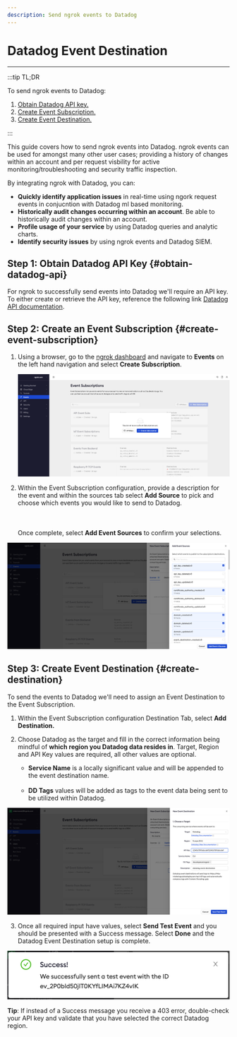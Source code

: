 ```yaml
---
description: Send ngrok events to Datadog
---
```


# Datadog Event Destination
------------

:::tip TL;DR

To send ngrok events to Datadog:
1. [Obtain Datadog API key.](#obtain-datadog-api)
1. [Create Event Subscription.](#create-event-subscription)
1. [Create Event Destination.](#create-destination)


:::


This guide covers how to send ngrok events into Datadog.
ngrok events can be used for amongst many other user cases; providing a history of changes within an account and per request visbility for active monitoring/troubleshooting and security traffic inspection.

By integrating ngrok with Datadog, you can:

- **Quickly identify application issues** in real-time using ngork request events in conjucntion with Datadog ml based monitoring.
- **Historically audit changes occurring within an account**.  Be able to historically audit changes within an account.
- **Profile usage of your service** by using Datadog queries and analytic charts.
- **Identify security issues** by using ngrok events and Datadog SIEM.


## **Step 1**: Obtain Datadog API Key {#obtain-datadog-api}

For ngrok to successfully send events into Datadog we'll require an API key. To either create or retrieve the API key, reference the following link [Datadog API documentation](https://docs.datadoghq.com/account_management/api-app-keys/#add-an-api-key-or-client-token). 


## **Step 2**: Create an Event Subscription {#create-event-subscription}

1. Using a browser, go to the [ngrok dashboard](https://dashboard.ngrok.com) and navigate to <strong>Events</strong> on the left hand navigation and select <strong>Create Subscription</strong>.
    
    ![ngrok event subscription](img/event_sub.png)


2. Within the Event Subscription configuration, provide a description for the event and within the sources tab select <strong>Add Source</strong> to pick and choose which events you would like to send to Datadog.<br></br><br></br>
Once complete, select <strong>Add Event Sources</strong> to confirm your selections.

![ngrok event sources](img/event_sources.png)

## **Step 3**: Create Event Destination {#create-destination}

To send the events to Datadog we'll need to assign an Event Destination to the Event Subscription.

1. Within the Event Subscription configuration Destination Tab, select <strong>Add Destination.</strong>

1. Choose Datadog as the target and fill in the correct information being mindful of <strong>which region you Datadog data resides in</strong>.  Target, Region and API Key values are required, all other values are optional.

    - <strong>Service Name</strong> is a locally significant value and will be appended to the event destination name.<br></br>
    - <strong>DD Tags</strong> values will be added as tags to the event data being sent to be utilized within Datadog.

![ngrok event destination](img/event_destination.png)

3. Once all required input have values, select <strong>Send Test Event</strong> and you should be presented with a Success message.  Select <strong>Done</strong> and the Datadog Event Destination setup is complete.

![ngrok event destination success](img/success.png)

**Tip**: If instead of a Success message you receive a 403 error, double-check your API key and validate that you have selected the correct Datadog region.
